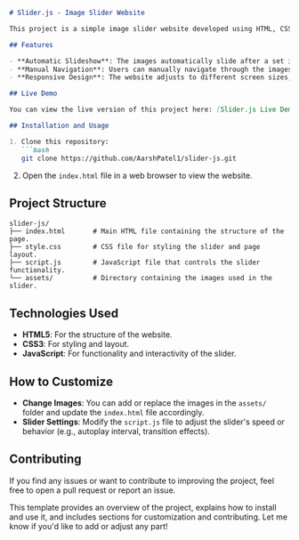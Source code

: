 ```markdown
# Slider.js - Image Slider Website

This project is a simple image slider website developed using HTML, CSS, and JavaScript. It allows users to view a collection of images with a sliding effect, providing a clean and interactive UI for displaying content.

## Features

- **Automatic Slideshow**: The images automatically slide after a set interval.
- **Manual Navigation**: Users can manually navigate through the images using the left and right arrow buttons.
- **Responsive Design**: The website adjusts to different screen sizes, ensuring a smooth user experience across devices.

## Live Demo

You can view the live version of this project here: [Slider.js Live Demo](https://aarshpatel1.github.io/slider-js/)

## Installation and Usage

1. Clone this repository:
   ```bash
   git clone https://github.com/AarshPatel1/slider-js.git
   ```

2. Open the `index.html` file in a web browser to view the website.

## Project Structure

```plaintext
slider-js/
├── index.html       # Main HTML file containing the structure of the page.
├── style.css        # CSS file for styling the slider and page layout.
├── script.js        # JavaScript file that controls the slider functionality.
└── assets/          # Directory containing the images used in the slider.
```

## Technologies Used

- **HTML5**: For the structure of the website.
- **CSS3**: For styling and layout.
- **JavaScript**: For functionality and interactivity of the slider.

## How to Customize

- **Change Images**: You can add or replace the images in the `assets/` folder and update the `index.html` file accordingly.
- **Slider Settings**: Modify the `script.js` file to adjust the slider's speed or behavior (e.g., autoplay interval, transition effects).

## Contributing

If you find any issues or want to contribute to improving the project, feel free to open a pull request or report an issue.


This template provides an overview of the project, explains how to install and use it, and includes sections for customization and contributing. Let me know if you'd like to add or adjust any part!
